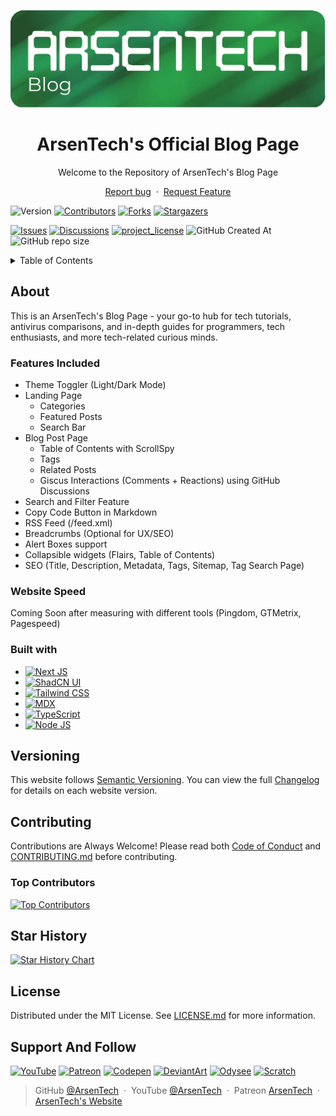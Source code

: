 <p align="center">
    <img src=".github/main-blog.png">
</p>
<h1 align="center">ArsenTech's Official Blog Page</h1>
<p align="center">Welcome to the Repository of ArsenTech's Blog Page</p>
<p align="center">
    <a href="https://github.com/ArsenTech/blog/issues/new?assignees=&labels=&template=bug_report.md&title=">Report bug</a>
    &nbsp;&middot;&nbsp;
    <a href="https://github.com/ArsenTech/blog/issues/new?assignees=&labels=&template=feature_request.md&title=">Request Feature</a>
</p>

![Version][version-shield]
[![Contributors][contributors-shield]][contributors-url]
[![Forks][forks-shield]][forks-url]
[![Stargazers][stars-shield]][stars-url]

[![Issues][issues-shield]][issues-url]
[![Discussions][discussions-shield]][discussions-url]
[![project_license][license-shield]][license-url]
![GitHub Created At][created-at-shield]
![GitHub repo size][repo-size-shield]

<details>
    <summary>Table of Contents</summary>
    <ol>
        <li>
            <a href="#about">About</a>
            <ul>
                <li><a href="#features-included">Features Included</a></li>
                <li><a href="#website-speed">Website Speed</a></li>
                <li><a href="#built-with">Built with</a></li>
            </ul>
        </li>
        <li><a href="#versioning">Versioning</a></li>
        <li>
            <a href="#contributing">Contributing</a>
            <ul>
                <li><a href="#top-contributors">Top Contributors</a></li>
            </ul>
        </li>
        <li><a href="#star-history">Star History</a></li>
        <li><a href="#license">License</a></li>
    </ol>
</details>

## About
This is an ArsenTech's Blog Page - your go-to hub for tech tutorials, antivirus comparisons, and in-depth guides for programmers, tech enthusiasts, and more tech-related curious minds.
### Features Included
- Theme Toggler (Light/Dark Mode)
- Landing Page
    - Categories
    - Featured Posts
    - Search Bar
- Blog Post Page
    - Table of Contents with ScrollSpy
    - Tags
    - Related Posts
    - Giscus Interactions (Comments + Reactions) using GitHub Discussions
- Search and Filter Feature
- Copy Code Button in Markdown
- RSS Feed (/feed.xml)
- Breadcrumbs (Optional for UX/SEO)
- Alert Boxes support
- Collapsible widgets (Flairs, Table of Contents)
- SEO (Title, Description, Metadata, Tags, Sitemap, Tag Search Page)
### Website Speed
Coming Soon after measuring with different tools (Pingdom, GTMetrix, Pagespeed)
### Built with
- [![Next JS][nextjs-shield]][nextjs-url]
- [![ShadCN UI][shadcn-shield]][shadcn-url]
- [![Tailwind CSS][tailwind-shield]][tailwind-url]
- [![MDX][mdx-shield]][mdx-url]
- [![TypeScript][typescript-shield]][typescript-url]
- [![Node JS][nodejs-shield]][nodejs-url]

## Versioning
This website follows [Semantic Versioning](https://semver.org/). You can view the full [Changelog][changelog-url] for details on each website version.

## Contributing
Contributions are Always Welcome! Please read both [Code of Conduct][code-of-conduct-url] and [CONTRIBUTING.md][contributing-url] before contributing.
### Top Contributors
[![Top Contributors][top-contributors]][contributors-url]

## Star History
[![Star History Chart][star-history-chart]][star-history-url]

## License
Distributed under the MIT License. See [LICENSE.md][license-url] for more information.

## Support And Follow
[![YouTube][yt-shield]][yt-url]
[![Patreon][patreon-shield]][patreon-url]
[![Codepen][codepen-shield]][codepen-url]
[![DeviantArt][deviantart-shield]][deviantart-url]
[![Odysee][odysee-shield]][odysee-url]
[![Scratch][scratch-shield]][scratch-url]

> GitHub [@ArsenTech][github-url] &nbsp;&middot;&nbsp;
> YouTube [@ArsenTech][yt-url] &nbsp;&middot;&nbsp;
> Patreon [ArsenTech][patreon-url] &nbsp;&middot;&nbsp;
> [ArsenTech's Website][website-url]

[star-history-chart]: https://api.star-history.com/svg?repos=ArsenTech/blog&type=Date
[star-history-url]: https://api.star-history.com/svg?repos=ArsenTech/blog&type=Date
[contributors-shield]: https://img.shields.io/github/contributors/ArsenTech/blog.svg?style=for-the-badge&color=%2322b455
[contributors-url]: https://github.com/ArsenTech/blog/graphs/contributors
[top-contributors]: https://contrib.rocks/image?repo=ArsenTech/blog
[forks-shield]: https://img.shields.io/github/forks/ArsenTech/blog.svg?style=for-the-badge&color=%2322b455
[forks-url]: https://github.com/ArsenTech/blog/network/members
[stars-shield]: https://img.shields.io/github/stars/ArsenTech/blog.svg?style=for-the-badge&color=%2322b455
[stars-url]: https://github.com/ArsenTech/blog/stargazers
[issues-shield]: https://img.shields.io/github/issues/ArsenTech/blog.svg?style=for-the-badge
[issues-url]: https://github.com/ArsenTech/blog/issues
[license-shield]: https://img.shields.io/github/license/ArsenTech/blog?color=%2322b455&style=for-the-badge
[license-url]: https://github.com/ArsenTech/blog/blob/main/LICENSE.md
[created-at-shield]: https://img.shields.io/github/created-at/ArsenTech/blog?style=for-the-badge
[repo-size-shield]: https://img.shields.io/github/repo-size/ArsenTech/blog?style=for-the-badge
[code-of-conduct-url]: https://github.com/ArsenTech/blog/blob/main/CODE_OF_CONDUCT.md
[contributing-url]: https://github.com/ArsenTech/blog/blob/main/CONTRIBUTING.md
[changelog-url]: https://github.com/ArsenTech/blog/blob/main/CHANGELOG.md
[website-url]: https://arsentech.github.io
[discussions-shield]: https://img.shields.io/github/discussions/ArsenTech/blog?style=for-the-badge&color=22b455
[discussions-url]: https://github.com/ArsenTech/blog/discussions
[version-shield]: https://img.shields.io/github/package-json/v/ArsenTech/blog?style=for-the-badge

<!-- Languages -->
[nextjs-shield]: https://img.shields.io/badge/next%20js-000000?style=for-the-badge&logo=nextdotjs&logoColor=white
[nextjs-url]: https://nextjs.org/
[shadcn-shield]: https://img.shields.io/badge/shadcn%2Fui-000000?style=for-the-badge&logo=shadcnui&logoColor=white
[shadcn-url]: https://ui.shadcn.com/
[tailwind-shield]: https://img.shields.io/badge/Tailwind_CSS-38B2AC?style=for-the-badge&logo=tailwind-css&logoColor=white
[tailwind-url]: https://tailwindcss.com/
[mdx-shield]: https://img.shields.io/badge/MDX-1B1F24?style=for-the-badge&logo=mdx&logoColor=white
[mdx-url]: https://mdxjs.com/
[typescript-shield]: https://img.shields.io/badge/TypeScript-007ACC?style=for-the-badge&logo=typescript&logoColor=white
[typescript-url]: https://www.typescriptlang.org
[nodejs-shield]: https://img.shields.io/badge/Node%20js-339933?style=for-the-badge&logo=nodedotjs&logoColor=white
[nodejs-url]: https://nodejs.org/en/

<!-- External Links -->
[yt-shield]: https://img.shields.io/badge/ArsenTech%20-222222.svg?&style=for-the-badge&logo=YouTube&logoColor=%23FF0000
[yt-url]:https://www.youtube.com/channel/UCrtH0g6NE8tW5VIEgDySYtg
[patreon-shield]:https://img.shields.io/badge/-ArsenTech-222222?style=for-the-badge&logo=patreon&logoColor=white
[patreon-url]:https://www.patreon.com/ArsenTech
[codepen-shield]: https://img.shields.io/badge/-ArsenTech-222222?style=for-the-badge&logo=codepen&logoColor=white
[codepen-url]: https://codepen.io/ArsenTech
[deviantart-shield]: https://img.shields.io/badge/-Arsen2005-222222?style=for-the-badge&logo=deviantart&logoColor=05cc46
[deviantart-url]: https://www.deviantart.com/arsen2005
[odysee-shield]: https://img.shields.io/badge/-ArsenTech-222222?style=for-the-badge&logo=odysee&logoColor=FA9626
[odysee-url]: https://odysee.com/@ArsenTech
[scratch-shield]: https://img.shields.io/badge/-ArsenTech-222222?style=for-the-badge&logo=scratch&logoColor=orange
[scratch-url]: https://scratch.mit.edu/users/ArsenTech/
[github-url]: https://github.com/ArsenTech
